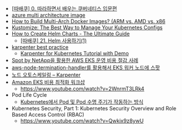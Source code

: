 * [[따배쿠] 0. 따라하면서 배우는 쿠버네티스 입문편](https://www.youtube.com/watch?v=6n5obRKsCRQ&list=PLApuRlvrZKohaBHvXAOhUD-RxD0uQ3z0c)
* [azure multi architecture image](https://learn.microsoft.com/ko-kr/azure/container-registry/push-multi-architecture-images)
* [How to Build Multi-Arch Docker Images? (ARM vs. AMD vs. x86](https://www.youtube.com/watch?v=AQeGdMuJWIM)
* [Kustomize: The Best Way to Manage Your Kubernetes Configs](https://www.youtube.com/watch?v=spCdNeNCuFU)
* [How to Create Helm Charts - The Ultimate Guide](https://www.youtube.com/watch?v=jUYNS90nq8U)
  * [[따배쿠] 21. Helm 사용하기(1)](https://www.youtube.com/watch?v=jUYNS90nq8U)
* [karpenter best practice](https://aws.amazon.com/ko/blogs/tech/amazon-eks-cluster-auto-scaling-karpenter-bp/)
   * [Karpenter for Kubernetes Tutorial with Demo](https://www.youtube.com/watch?v=cc2leue9P3s&t=852s)
* [Spot by NetApp을 활용한 AWS EKS 운영 비용 절감 사례](https://techtopic.skplanet.com/spotbynetapp/)
* [aws-node-termination-handler를 활용해서 EKS 워커 노드에 스팟](https://alden-kang.tistory.com/31)
* [노드 오토스케일링 – Karpenter](https://jennifersoft.com/ko/blog/kubernetes/2023-10-18-kubernetes-8/)
* [Amazon EKS 비용 최적화 워크샵](https://catalog.workshops.aws/eks-cost-optimization/ko-KR)
   * https://www.youtube.com/watch?v=2WnrmT3LRk4 
* Pod Life Cycle
   * [Kubernetes에서 Pod 및 Pod 수명 주기가 작동하는 방식](https://www.youtube.com/watch?v=wlYESb124xM)
* Kubernetes Security, Part 1: Kubernetes Security Overview and Role Based Access Control (RBAC)
   * https://www.youtube.com/watch?v=Qwkix9z8ywU
